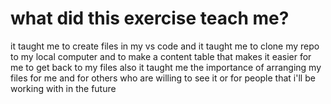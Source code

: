 # what did this exercise teach me?
it taught me to create files in my vs code
and it taught me to clone my repo to my local computer
and to make a content table that makes it easier for me to get back to my files
also it taught me the importance of arranging my files for me and for others who are willing to see it
or for people that i'll be working with in the future
